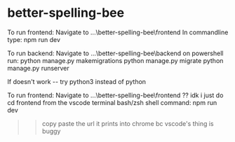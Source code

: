 # better-spelling-bee

To run frontend:
Navigate to ...\better-spelling-bee\frontend
In commandline type: npm run dev

To run backend: 
Navigate to ...\better-spelling-bee\backend 
on powershell run: 
python manage.py makemigrations
python manage.py migrate
python manage.py runserver

If doesn't work -- try python3 instead of python


To run frontend:
Navigate to ...\better-spelling-bee\frontend ?? idk i just do cd frontend from the vscode terminal
bash/zsh shell command: npm run dev
>> copy paste the url it prints into chrome bc vscode's thing is buggy

